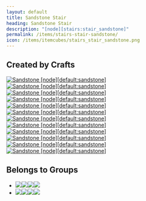 ```yaml
---
layout: default
title: Sandstone Stair
heading: Sandstone Stair
description: "[node][stairs:stair_sandstone]"
permalink: /items/stairs-stair-sandstone/
icon: /items/itemcubes/stairs_stair_sandstone.png
---
```



## Created by Crafts

<div class="craft">
    <div>
        <span><a href="{{site.baseurl}}/items/default-sandstone/"><img src="{{site.baseurl}}/assets/img/items/itemcubes/default_sandstone.png" data-toggle="tooltip" title="Sandstone [node][default:sandstone]"></a></span>
        <span></span>
        <span></span>
    </div>
    <div>
        <span><a href="{{site.baseurl}}/items/default-sandstone/"><img src="{{site.baseurl}}/assets/img/items/itemcubes/default_sandstone.png" data-toggle="tooltip" title="Sandstone [node][default:sandstone]"></a></span>
        <span><a href="{{site.baseurl}}/items/default-sandstone/"><img src="{{site.baseurl}}/assets/img/items/itemcubes/default_sandstone.png" data-toggle="tooltip" title="Sandstone [node][default:sandstone]"></a></span>
        <span></span>
    </div>
    <div>
        <span><a href="{{site.baseurl}}/items/default-sandstone/"><img src="{{site.baseurl}}/assets/img/items/itemcubes/default_sandstone.png" data-toggle="tooltip" title="Sandstone [node][default:sandstone]"></a></span>
        <span><a href="{{site.baseurl}}/items/default-sandstone/"><img src="{{site.baseurl}}/assets/img/items/itemcubes/default_sandstone.png" data-toggle="tooltip" title="Sandstone [node][default:sandstone]"></a></span>
        <span><a href="{{site.baseurl}}/items/default-sandstone/"><img src="{{site.baseurl}}/assets/img/items/itemcubes/default_sandstone.png" data-toggle="tooltip" title="Sandstone [node][default:sandstone]"></a></span>
    </div>
</div>

<div class="craft">
    <div>
        <span></span>
        <span></span>
        <span><a href="{{site.baseurl}}/items/default-sandstone/"><img src="{{site.baseurl}}/assets/img/items/itemcubes/default_sandstone.png" data-toggle="tooltip" title="Sandstone [node][default:sandstone]"></a></span>
    </div>
    <div>
        <span></span>
        <span><a href="{{site.baseurl}}/items/default-sandstone/"><img src="{{site.baseurl}}/assets/img/items/itemcubes/default_sandstone.png" data-toggle="tooltip" title="Sandstone [node][default:sandstone]"></a></span>
        <span><a href="{{site.baseurl}}/items/default-sandstone/"><img src="{{site.baseurl}}/assets/img/items/itemcubes/default_sandstone.png" data-toggle="tooltip" title="Sandstone [node][default:sandstone]"></a></span>
    </div>
    <div>
        <span><a href="{{site.baseurl}}/items/default-sandstone/"><img src="{{site.baseurl}}/assets/img/items/itemcubes/default_sandstone.png" data-toggle="tooltip" title="Sandstone [node][default:sandstone]"></a></span>
        <span><a href="{{site.baseurl}}/items/default-sandstone/"><img src="{{site.baseurl}}/assets/img/items/itemcubes/default_sandstone.png" data-toggle="tooltip" title="Sandstone [node][default:sandstone]"></a></span>
        <span><a href="{{site.baseurl}}/items/default-sandstone/"><img src="{{site.baseurl}}/assets/img/items/itemcubes/default_sandstone.png" data-toggle="tooltip" title="Sandstone [node][default:sandstone]"></a></span>
    </div>
</div>


## Belongs to Groups

<ul class="list-items clearfix">
    <li><a href="{{site.baseurl}}/items/group-cracky/"><span class="item-group" data-toggle="tooltip" title="Group: Cracky [group][cracky]"><img src="{{site.baseurl}}/assets/img/items/itemcubes/default_brick.png"><img src="{{site.baseurl}}/assets/img/items/itemcubes/default_bronzeblock.png"><img src="{{site.baseurl}}/assets/img/items/itemcubes/default_coalblock.png"><img src="{{site.baseurl}}/assets/img/items/itemcubes/default_cobble.png"></span></a></li>
    <li><a href="{{site.baseurl}}/items/group-crumbly/"><span class="item-group" data-toggle="tooltip" title="Group: Crumbly [group][crumbly]"><img src="{{site.baseurl}}/assets/img/items/itemcubes/default_clay.png"><img src="{{site.baseurl}}/assets/img/items/itemcubes/default_desert_sand.png"><img src="{{site.baseurl}}/assets/img/items/itemcubes/default_dirt.png"><img src="{{site.baseurl}}/assets/img/items/itemcubes/default_dirt_with_grass.png"></span></a></li>
</ul>
